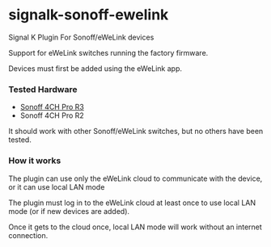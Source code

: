# signalk-sonoff-ewelink
Signal K Plugin For Sonoff/eWeLink devices

Support for eWeLink switches running the factory firmware.

Devices must first be added using the eWeLink app.

### Tested Hardware

- [Sonoff 4CH Pro R3](https://sonoff.tech/product/wifi-diy-smart-switches/4chr3-4chpror3)
- Sonoff 4CH Pro R2

It should work with other Sonoff/eWeLink switches, but no others have been tested.

### How it works

The plugin can use only the eWeLink cloud to communicate with the device, or it can use local LAN mode

The plugin must log in to the eWeLink cloud at least once to use local LAN mode (or if new devices are added).

Once it gets to the cloud once, local LAN mode will work without an internet connection.
